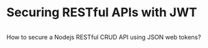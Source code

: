 # Securing RESTful APIs with JWT

![]()

How to secure a Nodejs RESTful CRUD API using JSON web tokens?


